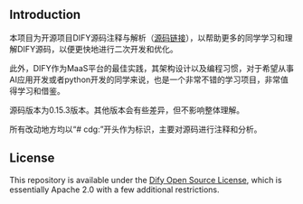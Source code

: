 
## Introduction

本项目为开源项目DIFY源码注释与解析（[源码链接](https://github.com/langgenius/dify/)），以帮助更多的同学学习和理解DIFY源码，以便更快地进行二次开发和优化。

此外，DIFY作为MaaS平台的最佳实践，其架构设计以及编程习惯，对于希望从事AI应用开发或者python开发的同学来说，也是一个非常不错的学习项目，非常值得学习和借鉴。

源码版本为0.15.3版本。其他版本会有些差异，但不影响整体理解。

所有改动地方均以“# cdg:”开头作为标识，主要对源码进行注释和分析。


## License

This repository is available under the [Dify Open Source License](LICENSE), which is essentially Apache 2.0 with a few additional restrictions.

